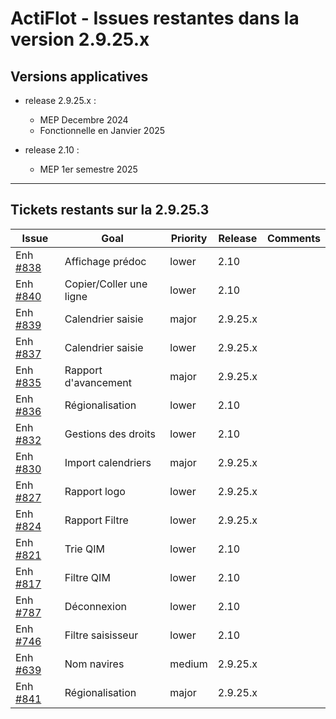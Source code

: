 # ActiFlot - Issues restantes dans la version 2.9.25.x

## Versions applicatives 

- release 2.9.25.x :
  - MEP Decembre 2024
  - Fonctionnelle en Janvier 2025

- release 2.10 :
    - MEP 1er semestre 2025

--- 

## Tickets restants sur la 2.9.25.3

| **Issue**                                                                         | **Goal**                | **Priority** | **Release** | **Comments** | 
|-----------------------------------------------------------------------------------|-------------------------|--------------|-------------|--------------|
| Enh [#838](https://gitlab.ifremer.fr/sih-public/sumaris/sumaris-app/-/issues/838) | Affichage prédoc        | lower        | 2.10        |              |
| Enh [#840](https://gitlab.ifremer.fr/sih-public/sumaris/sumaris-app/-/issues/840) | Copier/Coller une ligne | lower        | 2.10        |              |
| Enh [#839](https://gitlab.ifremer.fr/sih-public/sumaris/sumaris-app/-/issues/839) | Calendrier saisie       | major        | 2.9.25.x    |              | 
| Enh [#837](https://gitlab.ifremer.fr/sih-public/sumaris/sumaris-app/-/issues/837) | Calendrier saisie       | lower        | 2.9.25.x    |              |
| Enh [#835](https://gitlab.ifremer.fr/sih-public/sumaris/sumaris-app/-/issues/835) | Rapport d'avancement    | major        | 2.9.25.x    |              |
| Enh [#836](https://gitlab.ifremer.fr/sih-public/sumaris/sumaris-app/-/issues/836) | Régionalisation         | lower        | 2.10        |              |
| Enh [#832](https://gitlab.ifremer.fr/sih-public/sumaris/sumaris-app/-/issues/832) | Gestions des droits     | lower        | 2.10        |              |
| Enh [#830](https://gitlab.ifremer.fr/sih-public/sumaris/sumaris-app/-/issues/830) | Import calendriers      | major        | 2.9.25.x    |              |
| Enh [#827](https://gitlab.ifremer.fr/sih-public/sumaris/sumaris-app/-/issues/827) | Rapport logo            | lower        | 2.9.25.x    |              |
| Enh [#824](https://gitlab.ifremer.fr/sih-public/sumaris/sumaris-app/-/issues/824) | Rapport Filtre          | lower        | 2.9.25.x    |              |
| Enh [#821](https://gitlab.ifremer.fr/sih-public/sumaris/sumaris-app/-/issues/821) | Trie QIM                | lower        | 2.10        |              |         
| Enh [#817](https://gitlab.ifremer.fr/sih-public/sumaris/sumaris-app/-/issues/817) | Filtre QIM              | lower        | 2.10        |              |         
| Enh [#787](https://gitlab.ifremer.fr/sih-public/sumaris/sumaris-app/-/issues/787) | Déconnexion             | lower        | 2.10        |              |         
| Enh [#746](https://gitlab.ifremer.fr/sih-public/sumaris/sumaris-app/-/issues/746) | Filtre saisisseur       | lower        | 2.10        |              |         
| Enh [#639](https://gitlab.ifremer.fr/sih-public/sumaris/sumaris-app/-/issues/639) | Nom navires             | medium       | 2.9.25.x    |              |         
| Enh [#841](https://gitlab.ifremer.fr/sih-public/sumaris/sumaris-app/-/issues/841) | Régionalisation         | major        | 2.9.25.x    |              |         

